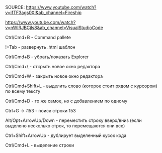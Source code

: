 SOURCE: https://www.youtube.com/watch?v=ifTF3ags0XI&ab_channel=Fireship

https://www.youtube.com/watch?v=nWIRJBCjls8&ab_channel=VisualStudioCode

Ctrl/Cmd+B - Command pallete

!+Tab - развернуть .html шаблон

Ctrl/Cmd+B - убрать/показать Explorer

Ctrl/Cmd+\ - открыть новое окно редактора

Ctrl/Cmd+W - закрыть новое окно редактора

Ctrl/Cmd+Shift+L - выделить слово (которое стоит рядом с курсором) по всему тексту

Ctrl/Cmd+D - то же самое, но с добавлением по одному

Ctrl+G -> :153  - поиск строки 153

Alt/Opt+ArrowUp/Down - переместить строку вверх/вниз
(если выделено несколько строк, то перемещаются они все)

Ctrl+Shift+ArrowUp - дублирует выделенный кусок кода

Ctrl/Cmd+L - выделение строки
